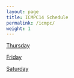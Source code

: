 ```yaml
---
layout: page
title: ICMPC14 Schedule
permalink: /icmpc/
weight: 1
---
```


[Thursday](https://gabenespoli.github.io/icmpc-thu)

[Friday](https://gabenespoli.github.io/icmpc-fri)

[Saturday](https://gabenespoli.github.io/icmpc-sat)
